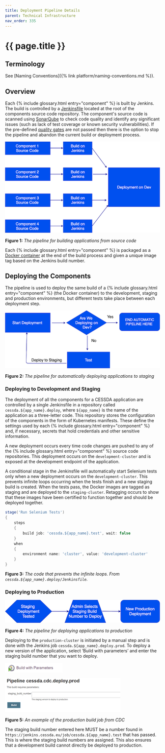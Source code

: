 ```yaml
---
title: Deployment Pipeline Details
parent: Technical Infrastructure
nav_order: 335
---
```


# {{ page.title }}

## Terminology

See [Naming Conventions]({% link platform/naming-conventions.md %}).

## Overview

Each  {% include glossary.html entry="component" %} is built by Jenkins. The build is controlled by a
[Jenkinsfile](https://jenkins.io/doc/book/pipeline/getting-started/#defining-a-pipeline-in-scm) located at the root of the
components source code repository. The component's source code is scanned using [SonarQube](https://www.sonarqube.org/) to
check code quality and identify any significant issues (such as lack of test coverage or known security vulnerabilities).
If the pre-defined [quality gates](https://docs.sonarqube.org/latest/user-guide/quality-gates/) are not passed then there
is the option to stop the pipeline and abandon the current build or deployment process.

![Figure 1: The pipeline for building applications from source code](../images/gcp23-figure1.png)

**Figure 1:** *The pipeline for building applications from source code*

Each  {% include glossary.html entry="component" %} is packaged as a [Docker container](https://www.docker.com/resources/what-container)
at the end of the build process and given a unique image tag based on the Jenkins build number.

## Deploying the Components

The pipeline is used to deploy the same build of a  {% include glossary.html entry="component" %} (the Docker container) to the development,
staging and production environments, but different tests take place between each deployment step.

![Figure 2: The pipeline for automatically deploying applications to staging](../images/gcp23-figure2.png)

**Figure 2:** *The pipeline for automatically deploying applications to staging*

### Deploying to Development and Staging

The deployment of all the components for a CESSDA application are controlled by a single Jenkinsfile in a repository called
`cessda.${app_name}.deploy`, where `${app_name}` is the name of the application as a three-letter code.
This repository stores the configuration of the components in the form of Kubernetes manifests.
These define the settings used by each  {% include glossary.html entry="component" %} and,
if necessary, secrets that hold credentials and other sensitive information.

A new deployment occurs every time code changes are pushed to any of the  {% include glossary.html entry="component" %} source code repositories.
This deployment occurs on the `development-cluster` and is exposed at the development endpoint of the application.

A conditional stage in the Jenkinsfile will automatically start Selenium tests only when a new deployment occurs on the
`development-cluster`.
This prevents infinite loops occurring when the tests finish and a new staging build is created.
When the tests pass, the Docker images are tagged as staging and are deployed to the `staging-cluster`.
Retagging occurs to show that these images have been certified to function together and should be deployed together.

```groovy
stage('Run Selenium Tests')
{
    steps
    {
        build job: 'cessda.${app_name}.test', wait: false
    }
    when
    {
        environment name: 'cluster', value: 'development-cluster'
    }
}
```

**Figure 3:** *The code that prevents the infinite loops. From `cessda.${app_name}.deploy/Jenkinsfile`.*

### Deploying to Production

![Figure 4: The pipeline for deploying applications to production](../images/gcp23-figure4.png)

**Figure 4:** *The pipeline for deploying applications to production*

Deploying to the `production-cluster` is initiated by a manual step and is done with the Jenkins job
`cessda.${app_name}.deploy.prod`.
To deploy a new version of the application, select ‘Build with parameters’ and enter the staging build number that you want to deploy.

![Screenshot of the Build with Parameters button in Jenkins](../images/gcp23-figure5-part1.png)

![Screenshot of the parameters page in Jenkins](../images/gcp23-figure5-part2.png)

**Figure 5:** *An example of the production build job from CDC*

The staging build number entered here MUST be a number found in `https://jenkins.cessda.eu/job/cessda.${app_name}.test`
that has passed.
This is where the staging build numbers are assigned.
This also ensures that a development build cannot directly be deployed to production.
